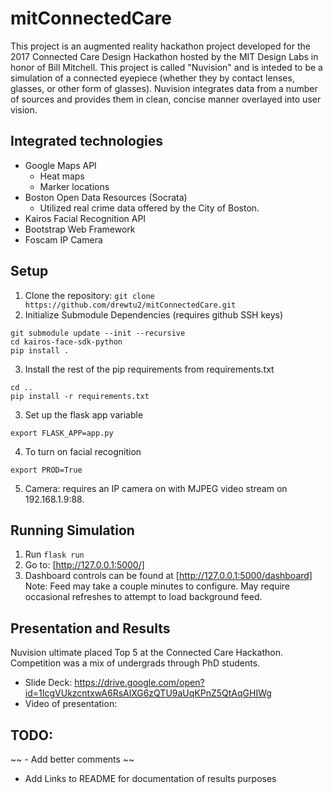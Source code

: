 # mitConnectedCare

This project is an augmented reality hackathon project developed for the 2017
Connected Care Design Hackathon hosted by the MIT Design Labs in honor of Bill
Mitchell. This project is called "Nuvision" and is inteded to be a simulation of
a connected eyepiece (whether they by contact lenses, glasses, or other form of
glasses). Nuvision integrates data from a number of sources and provides them in
clean, concise manner overlayed into user vision.

## Integrated technologies
- Google Maps API
  - Heat maps
  - Marker locations
- Boston Open Data Resources (Socrata)
  - Utilized real crime data offered by the City of Boston.
- Kairos Facial Recognition API
- Bootstrap Web Framework
- Foscam IP Camera 

## Setup
1. Clone the repository: 
  ```git clone https://github.com/drewtu2/mitConnectedCare.git```
2. Initialize Submodule Dependencies (requires github SSH keys)
  ```
  git submodule update --init --recursive  
  cd kairos-face-sdk-python
  pip install .  
  ```  
3. Install the rest of the pip requirements from requirements.txt
  ```
  cd ..  
  pip install -r requirements.txt  
  ```
3. Set up the flask app variable
  ```
  export FLASK_APP=app.py
  ```
4. To turn on facial recognition
  ```
  export PROD=True
  ```
5. Camera: requires an IP camera on with MJPEG video stream on 192.168.1.9:88. 

## Running Simulation
1. Run `flask run`
2. Go to: [http://127.0.0.1:5000/]
3. Dashboard controls can be found at [http://127.0.0.1:5000/dashboard]
Note: Feed may take a couple minutes to configure. May require occasional refreshes
to attempt to load background feed. 

## Presentation and Results
Nuvision ultimate placed Top 5 at the Connected Care Hackathon. Competition was
a mix of undergrads through PhD students. 
- Slide Deck: https://drive.google.com/open?id=1IcgVUkzcntxwA6RsAlXG6zQTU9aUqKPnZ5QtAqGHIWg
- Video of presentation: 

## TODO: 
~~ - Add better comments ~~
- Add Links to README for documentation of results purposes
